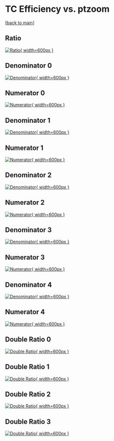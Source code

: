 # TC Efficiency vs. ptzoom

[[back to main](./)]



## Ratio

[![Ratio](../mtv/var/TC_vtr_0_1_eff_ptzoom.png){ width=600px }](../mtv/var/TC_vtr_0_1_eff_ptzoom.pdf)

## Denominator 0

[![Denominator](../mtv/den/TC_vtr_0_1_eff_ptzoom_den0.png){ width=600px }](../mtv/den/TC_vtr_0_1_eff_ptzoom_den0.pdf)

## Numerator 0

[![Numerator](../mtv/num/TC_vtr_0_1_eff_ptzoom_num0.png){ width=600px }](../mtv/num/TC_vtr_0_1_eff_ptzoom_num0.pdf)

## Denominator 1

[![Denominator](../mtv/den/TC_vtr_0_1_eff_ptzoom_den1.png){ width=600px }](../mtv/den/TC_vtr_0_1_eff_ptzoom_den1.pdf)

## Numerator 1

[![Numerator](../mtv/num/TC_vtr_0_1_eff_ptzoom_num1.png){ width=600px }](../mtv/num/TC_vtr_0_1_eff_ptzoom_num1.pdf)

## Denominator 2

[![Denominator](../mtv/den/TC_vtr_0_1_eff_ptzoom_den2.png){ width=600px }](../mtv/den/TC_vtr_0_1_eff_ptzoom_den2.pdf)

## Numerator 2

[![Numerator](../mtv/num/TC_vtr_0_1_eff_ptzoom_num2.png){ width=600px }](../mtv/num/TC_vtr_0_1_eff_ptzoom_num2.pdf)

## Denominator 3

[![Denominator](../mtv/den/TC_vtr_0_1_eff_ptzoom_den3.png){ width=600px }](../mtv/den/TC_vtr_0_1_eff_ptzoom_den3.pdf)

## Numerator 3

[![Numerator](../mtv/num/TC_vtr_0_1_eff_ptzoom_num3.png){ width=600px }](../mtv/num/TC_vtr_0_1_eff_ptzoom_num3.pdf)

## Denominator 4

[![Denominator](../mtv/den/TC_vtr_0_1_eff_ptzoom_den4.png){ width=600px }](../mtv/den/TC_vtr_0_1_eff_ptzoom_den4.pdf)

## Numerator 4

[![Numerator](../mtv/num/TC_vtr_0_1_eff_ptzoom_num4.png){ width=600px }](../mtv/num/TC_vtr_0_1_eff_ptzoom_num4.pdf)

## Double Ratio 0

[![Double Ratio](../mtv/ratio/TC_vtr_0_1_eff_ptzoom_ratio0.png){ width=600px }](../mtv/ratio/TC_vtr_0_1_eff_ptzoom_ratio0.pdf)

## Double Ratio 1

[![Double Ratio](../mtv/ratio/TC_vtr_0_1_eff_ptzoom_ratio1.png){ width=600px }](../mtv/ratio/TC_vtr_0_1_eff_ptzoom_ratio1.pdf)

## Double Ratio 2

[![Double Ratio](../mtv/ratio/TC_vtr_0_1_eff_ptzoom_ratio2.png){ width=600px }](../mtv/ratio/TC_vtr_0_1_eff_ptzoom_ratio2.pdf)

## Double Ratio 3

[![Double Ratio](../mtv/ratio/TC_vtr_0_1_eff_ptzoom_ratio3.png){ width=600px }](../mtv/ratio/TC_vtr_0_1_eff_ptzoom_ratio3.pdf)

